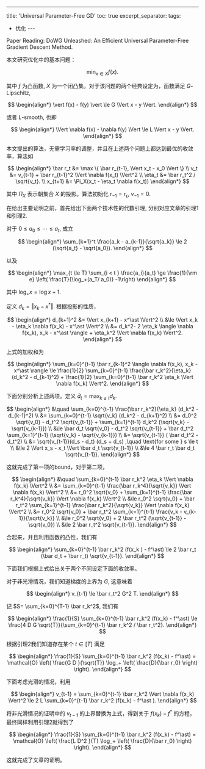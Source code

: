 ---
title: 'Universal Parameter-Free GD'
toc: true
excerpt_separator: <!--more-->
tags: 		
  - 优化
​---





Paper Reading: DoWG Unleashed: An Efficient Universal Parameter-Free Gradient Descent Method.



<!--more-->



本文研究优化中的基本问题：


$$
\min_{x \in X} f(x).
$$


其中 $f$ 为凸函数, $X$ 为一个闭凸集。对于该问题的两个经典设定为，函数满足 $G$-Lipschitz, 


$$
\begin{align*}
\vert f(x) - f(y) \vert \le G \Vert x - y \Vert.
\end{align*}
$$




或者 $L$-smooth, 也即


$$
\begin{align*}
\Vert \nabla f(x) - \nabla f(y) \Vert \le L \Vert x - y \Vert.
\end{align*}
$$


本文提出的算法，无需学习率的调整，并且在上述两个问题上都达到最优的收敛率，算法如


$$
\begin{align*}
\bar r_t &= \max \{ \bar r_{t-1},  \Vert x_t - x_0 \Vert \} \\
v_t &= v_{t-1} + \bar r_{t-1}^2 \Vert \nabla f(x_t) \Vert^2 \\
\eta_t &= \bar r_t^2 / \sqrt{v_t}. \\
x_{t+1} &= \Pi_X(x_t - \eta_t \nabla f(x_t))
\end{align*}
$$


其中 $\Pi_X$ 表示朝集合 $X$ 的投影。算法初始化 $r_{-1} = r_{\epsilon}$, $v_{-1} = 0$.



在给出主要证明之前，首先给出下面两个技术性的代数引理, 分别对应文章的引理1和引理2.



对于 $0 \le a_0 \le \cdots \le a_t$, 成立


$$
\begin{align*}
\sum_{k=1}^t \frac{a_k - a_{k-1}}{\sqrt{a_k}} \le 2 (\sqrt{a_t} - \sqrt{a_0}).
\end{align*}
$$


以及


$$
\begin{align*}
\max_{t \le T} \sum_{i < t } \frac{a_i}{a_t} \ge \frac{1}{\rm e} \left( \frac{T}{\log_+(a_T/  a_0)}  -1\right)
\end{align*}
$$


其中 $\log_+ x = \log x +1$. 



定义 $d_k  = \Vert x_k - x^\ast \Vert$. 根据投影的性质，


$$
\begin{align*}
d_{k+1}^2 &= \Vert x_{k+1} - x^\ast \Vert^2 \\
&\le \Vert x_k - \eta_k \nabla f(x_k) - x^\ast \Vert^2 \\
&= d_k^2- 2 \eta_k \langle \nabla f(x_k), x_k - x^\ast \rangle + \eta_k^2 \Vert \nabla f(x_k) \Vert^2.
\end{align*}
$$


上式的加权和为


$$
\begin{align*}
\sum_{k=0}^{t-1} \bar r_{k-1}^2 \langle \nabla f(x_k), x_k - x^\ast \rangle \le \frac{1}{2} \sum_{k=0}^{t-1} \frac{\bar r_k^2}{\eta_k} (d_k^2 - d_{k-1}^2) + \frac{1}{2} \sum_{k=0}^{t-1} \bar r_k^2 \eta_k \Vert \nabla f(x_k) \Vert^2.
\end{align*}
$$


下面分别分析上述两项。定义 $\bar d_t = \max_{k \le t}  d_k$.


$$
\begin{align*}
&\quad \sum_{k=0}^{t-1} \frac{\bar r_k^2}{\eta_k} (d_k^2 - d_{k-1}^2) \\
&= \sum_{k=0}^{t-1} \sqrt{v_k} (d_k^2 - d_{k+1}^2) \\
&= d_0^2 \sqrt{v_0} - d_t^2 \sqrt{v_{t-1}} + \sum_{k=1}^{t-1} d_k^2 (\sqrt{v_k} -  \sqrt{v_{k-1}}) \\
&\le \bar d_t \sqrt{v_0} - d_t^2 \sqrt{v_{t-1}} + \bar d_t^2  \sum_{k=1}^{t-1} (\sqrt{v_k} -  \sqrt{v_{k-1}})  \\
&= \sqrt{v_{t-1}} ( \bar d_t^2 - d_t^2) \\
&= \sqrt{v_{t-1}}(d_s - d_t)  (d_s + d_s) ,\quad \text{for some } s \le t  \\
&\le 2  \Vert x_s - x_t \Vert  \bar d_t \sqrt{v_{t-1}} \\
&\le 4 \bar r_t \bar d_t \sqrt{v_{t-1}}.
\end{align*}
$$


这就完成了第一项的bound，对于第二项，


$$
\begin{align*}
&\quad  \sum_{k=0}^{t-1} \bar r_k^2 \eta_k \Vert \nabla f(x_k) \Vert^2 \\
&= \sum_{k=0}^{t-1} \frac{\bar r_k^4}{\sqrt{v_k}} \Vert \nabla f(x_k) \Vert^2 \\
&=  r_0^2 \sqrt{v_0} + \sum_{k=1}^{t-1} \frac{\bar r_k^4}{\sqrt{v_k}} \Vert \nabla f(x_k) \Vert^2 \\
&\le r_0^2 \sqrt{v_0} + \bar r_t^2 \sum_{k=1}^{t-1} \frac{\bar r_k^2}{\sqrt{v_k}} \Vert \nabla f(x_k) \Vert^2 \\
&= r_0^2 \sqrt{v_0} + \bar r_t^2 \sum_{k=1}^{t-1} \frac{v_k - v_{k-1}}{\sqrt{v_k}} \\
&\le r_0^2 \sqrt{v_0} + 2 \bar r_t^2 (\sqrt{v_{t-1}} - \sqrt{v_0}) \\
&\le 2 \bar r_t^2 \sqrt{v_{t-1}}.
\end{align*}
$$


合起来，并且利用函数的凸性，我们有


$$
\begin{align*}
\sum_{k=0}^{t-1} \bar r_k^2 (f(x_k ) - f^\ast) \le 2 \bar r_t (\bar d_t + \bar r_t) \sqrt{v_{t-1}}.
\end{align*}
$$


下面我们根据上式给出关于两个不同设定下面的收敛率。



对于非光滑情况，我们知道梯度的上界为 $G$,  这意味着


$$
\begin{align*}
v_{t-1} \le \bar r_t^2 G^2 T.
\end{align*}
$$


记 $S= \sum_{k=0}^{T-1} \bar r_k^2$, 我们有 


$$
\begin{align*}
\frac{1}{S} \sum_{k=0}^{t-1} \bar r_k^2 (f(x_k) - f^\ast) \le \frac{4 D G \sqrt{T}}{\sum_{k=0}^{t-1} \bar r_k^2 / \bar r_t^2}.
\end{align*}
$$




根据引理2我们知道存在某个 $t \in [T]$ 满足


$$
\begin{align*}
\frac{1}{S} \sum_{k=0}^{t-1} \bar r_k^2 (f(x_k) - f^\ast) = \mathcal{O} \left( \frac{G D }{\sqrt{T}} \log_+ \left( \frac{D}{\bar r_0} \right) \right).
\end{align*}
$$


下面考虑光滑的情况，利用


$$
\begin{align*}
v_{t-1} = \sum_{k=0}^{t-1} \bar r_k^2 \Vert \nabla f(x_k) \Vert^2 \le 2 L \sum_{k=0}^{t-1} \bar r_k^2 (f(x_k) - f^\ast ).
\end{align*}
$$


将非光滑情况的证明中的 $v_{t-1}$ 的上界替换为上式，得到关于 $f(x_k) - f^\ast$ 的方程，最终同样利用引理2就得到了


$$
\begin{align*}
\frac{1}{S} \sum_{k=0}^{t-1} \bar r_k^2 (f(x_k) - f^\ast) = \mathcal{O} \left( \frac{L D^2  }{T} \log_+ \left( \frac{D}{\bar r_0} \right) \right).
\end{align*}
$$


这就完成了文章的证明。



